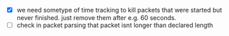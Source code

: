 - [x] we need sometype of time tracking to kill packets that were started but never finished. just remove them after e.g. 60 seconds.
- [ ] check in packet parsing that packet isnt longer than declared length